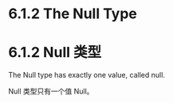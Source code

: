 # 6.1.2 The Null Type

# 6.1.2 Null 类型

The Null type has exactly one value, called null.

Null 类型只有一个值 Null。
